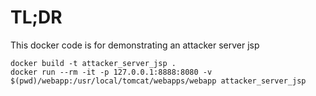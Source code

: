 # TL;DR

This docker code is for demonstrating an attacker server jsp
```
docker build -t attacker_server_jsp .
docker run --rm -it -p 127.0.0.1:8888:8080 -v $(pwd)/webapp:/usr/local/tomcat/webapps/webapp attacker_server_jsp
```

